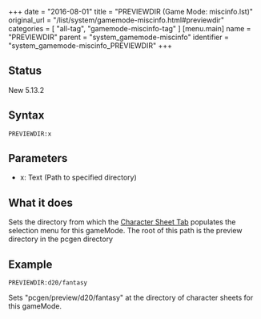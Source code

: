 +++
date = "2016-08-01"
title = "PREVIEWDIR (Game Mode: miscinfo.lst)"
original_url = "/list/system/gamemode-miscinfo.html#previewdir"
categories = [ "all-tag", "gamemode-miscinfo-tag" ]
[menu.main]
    name = "PREVIEWDIR"
    parent = "system_gamemode-miscinfo"
    identifier = "system_gamemode-miscinfo_PREVIEWDIR"
+++

## Status

New 5.13.2

## Syntax

`PREVIEWDIR:x`

## Parameters

-   x: Text (Path to specified directory)



What it does
------------

Sets the directory from which the [Character Sheet
Tab](/tab/character-sheet.html) populates the selection menu for this
gameMode. The root of this path is the preview directory in the pcgen
directory

Example
-------

`PREVIEWDIR:d20/fantasy`

Sets "pcgen/preview/d20/fantasy" at the directory of character sheets
for this gameMode.


